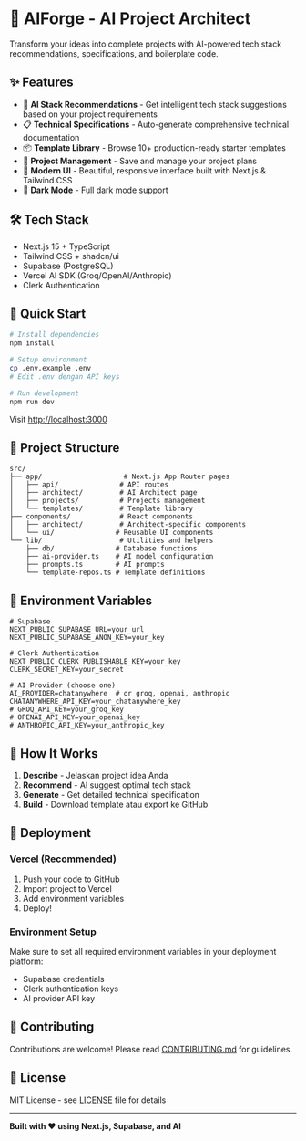 # 🚀 AIForge - AI Project Architect

Transform your ideas into complete projects with AI-powered tech stack recommendations, specifications, and boilerplate code.

## ✨ Features

- 🤖 **AI Stack Recommendations** - Get intelligent tech stack suggestions based on your project requirements
- 📋 **Technical Specifications** - Auto-generate comprehensive technical documentation
- 📦 **Template Library** - Browse 10+ production-ready starter templates
- 💾 **Project Management** - Save and manage your project plans
- 🎨 **Modern UI** - Beautiful, responsive interface built with Next.js & Tailwind CSS
- 🌙 **Dark Mode** - Full dark mode support

## 🛠️ Tech Stack

- Next.js 15 + TypeScript
- Tailwind CSS + shadcn/ui
- Supabase (PostgreSQL)
- Vercel AI SDK (Groq/OpenAI/Anthropic)
- Clerk Authentication

## 🚀 Quick Start

```bash
# Install dependencies
npm install

# Setup environment
cp .env.example .env
# Edit .env dengan API keys

# Run development
npm run dev
```

Visit [http://localhost:3000](http://localhost:3000)

## 📁 Project Structure

```
src/
├── app/                    # Next.js App Router pages
│   ├── api/               # API routes
│   ├── architect/         # AI Architect page
│   ├── projects/          # Projects management
│   └── templates/         # Template library
├── components/            # React components
│   ├── architect/         # Architect-specific components
│   └── ui/               # Reusable UI components
└── lib/                   # Utilities and helpers
    ├── db/               # Database functions
    ├── ai-provider.ts    # AI model configuration
    ├── prompts.ts        # AI prompts
    └── template-repos.ts # Template definitions
```

## 🔑 Environment Variables

```env
# Supabase
NEXT_PUBLIC_SUPABASE_URL=your_url
NEXT_PUBLIC_SUPABASE_ANON_KEY=your_key

# Clerk Authentication
NEXT_PUBLIC_CLERK_PUBLISHABLE_KEY=your_key
CLERK_SECRET_KEY=your_secret

# AI Provider (choose one)
AI_PROVIDER=chatanywhere  # or groq, openai, anthropic
CHATANYWHERE_API_KEY=your_chatanywhere_key
# GROQ_API_KEY=your_groq_key
# OPENAI_API_KEY=your_openai_key
# ANTHROPIC_API_KEY=your_anthropic_key
```

## 📖 How It Works

1. **Describe** - Jelaskan project idea Anda
2. **Recommend** - AI suggest optimal tech stack
3. **Generate** - Get detailed technical specification
4. **Build** - Download template atau export ke GitHub

## 🚀 Deployment

### Vercel (Recommended)

1. Push your code to GitHub
2. Import project to Vercel
3. Add environment variables
4. Deploy!

### Environment Setup

Make sure to set all required environment variables in your deployment platform:
- Supabase credentials
- Clerk authentication keys
- AI provider API key

## 🤝 Contributing

Contributions are welcome! Please read [CONTRIBUTING.md](./CONTRIBUTING.md) for guidelines.

## 📄 License

MIT License - see [LICENSE](./LICENSE) file for details

---

**Built with ❤️ using Next.js, Supabase, and AI**
